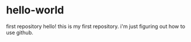 # hello-world
first repository
hello! this is my first repository. i'm just figuring out how to use github.
